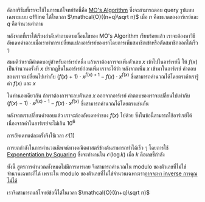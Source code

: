 อัลกอริธึมที่เราจะใช้ในการแก้โจทย์ข้อนี้คือ [MO's Algorithm](https://www.geeksforgeeks.org/mos-algorithm-query-square-root-decomposition-set-1-introduction/) ซึ่งจะสามารถตอบ query รูปแบบเฉพาะแบบ offline ได้ในเวลา $\mathcal{O}((n+q)\sqrt n)$ เมื่อ $n$ คือขนาดของอาร์เรย์และ $q$ คือจำนวนคำถาม

หลังจากที่เราได้เรียงลำดับคำถามตามเงื่อนไขของ MO's Algorithm เรียบร้อยแล้ว เราจะต้องหาวิธีอัพเดทคำตอบเมื่อเราทำการเปลี่ยนแปลงอาร์เรย์ของเราโดยการเพิ่มสมาชิกเข้าหรือตัดสมาชิกออกได้เร็ว ๆ

สมมติว่าเรามีคำตอบอยู่สำหรับอาร์เรย์หนึ่ง แล้วเราต้องการจะเพิ่มตัวเลข $x$ เข้าไปในอาร์เรย์นี้ ให้ $f(x)$ เป็นจำนวนครั้งที่ $x$ ปรากฏขึ้นในอาร์เรย์ก่อนเพิ่ม เราจะได้ว่า หลังจากเพิ่ม $x$ เข้ามาในอาร์เรย์ คำตอบของเราจะเปลี่ยนไปเท่ากับ $(f(x)+1)\cdot x^{f(x)+1} - f(x)\cdot x^{f(x)}$ ซึ่งสามารถคำนวณได้โดยตรงถ้าเรารู้ค่า $f(x)$ และ $x$

ในทำนองเดียวกัน ถ้าเราต้องการจะลบตัวเลข $x$ ออกจากอาร์เรย์ คำตอบของเราจะเปลี่ยนไปเท่ากับ $(f(x)-1)\cdot x^{f(x)-1} - f(x)\cdot x^{f(x)}$ ซึ่งสามารถคำนวณได้โดยตรงเช่นกัน

หลังจากเราเปลี่ยนคำตอบแล้ว เราจะต้องอัพเดทค่าของ $f(x)$ ไปด้วย ซึ่งในข้อนี้สามารถใช้อาร์เรย์ได้ เนื่องจากค่าในอาร์เรย์จะไม่เกิน $10^6$

การอัพเดทแต่ละครั้งจึงใช้เวลา $\mathcal{O}(1)$

การยกกำลังในการคำนวณนิพจน์ทางคณิตศาสตร์ข้างต้นสามารถทำได้เร็ว ๆ โดยการใช้ [Exponentiation by Squaring](https://en.wikipedia.org/wiki/Exponentiation_by_squaring) ซึ่งจะทำงานใน $\mathcal{O}(\log k)$ เมื่อ $k$ คือเลขชี้กำลัง

ทั้งนี้ สูตรการคำนวณทั้งหมดไม่มีการหารเลย จึงสามารถคำนวณใน modulo ของตัวเลขที่ไม่ใช่จำนวนเฉพาะก็ได้ เพราะใน modulo ของตัวเลขที่ไม่ใช่จำนวนเฉพาะเรา[อาจจะหา inverse การคูณไม่ได้](https://en.wikipedia.org/wiki/Modular_multiplicative_inverse)

เราจึงสามารถแก้โจทย์ข้อนี้ได้ในเวลา $\mathcal{O}((n+q)\sqrt n)$